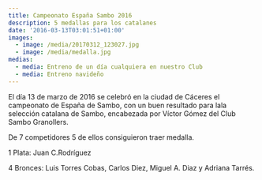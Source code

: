 ```yaml
---
title: Campeonato España Sambo 2016
description: 5 medallas para los catalanes
date: '2016-03-13T03:01:51+01:00'
images:
  - image: /media/20170312_123027.jpg
  - image: /media/medalla.jpg
medias:
  - media: Entreno de un día cualquiera en nuestro Club
  - media: Entreno navideño
---
```

El día 13 de marzo de 2016 se celebró en la ciudad de Cáceres el campeonato de España de Sambo, con un buen resultado para lala selección catalana de Sambo, encabezada por Víctor Gómez del Club Sambo Granollers.

De 7 competidores 5 de ellos consiguieron traer medalla.

1 Plata: Juan C.Rodríguez 

4 Bronces: Luis Torres Cobas, Carlos Diez, Miguel A. Diaz y Adriana Tarrés.
